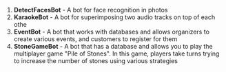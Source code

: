 1) **DetectFacesBot** - A bot for face recognition in photos
2) **KaraokeBot** - A bot for superimposing two audio tracks on top of each othe
3) **EventBot** - A bot that works with databases and allows organizers to create various events, and customers to register for them
4) **StoneGameBot** - A bot that has a database and allows you to play the multiplayer game "Pile of Stones". In this game, players take turns trying to increase the number of stones using various strategies

